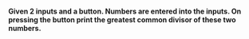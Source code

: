 #### Given 2 inputs and a button. Numbers are entered into the inputs. On pressing the button print the greatest common divisor of these two numbers.